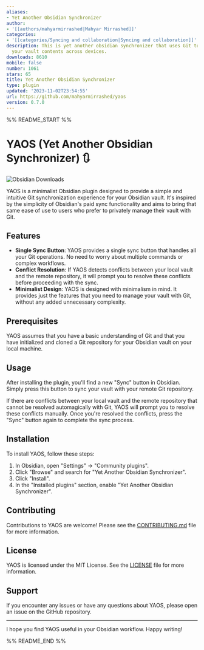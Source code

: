 ```yaml
---
aliases:
- Yet Another Obsidian Synchronizer
author:
- '[[authors/mahyarmirrashed|Mahyar Mirrashed]]'
categories:
- '[[categories/Syncing and collaboration|Syncing and collaboration]]'
description: This is yet another obsidian synchronizer that uses Git to synchronize
  your vault contents across devices.
downloads: 8610
mobile: false
number: 1061
stars: 65
title: Yet Another Obsidian Synchronizer
type: plugin
updated: '2023-11-02T23:54:55'
url: https://github.com/mahyarmirrashed/yaos
version: 0.7.0
---
```


%% README_START %%

# YAOS (Yet Another Obsidian Synchronizer) :arrows_clockwise:

![Obsidian Downloads](https://img.shields.io/badge/dynamic/json?logo=obsidian&color=%23483699&label=downloads&query=%24%5B%22yet-another-obsidian-synchronizer%22%5D.downloads&url=https%3A%2F%2Fraw.githubusercontent.com%2Fobsidianmd%2Fobsidian-releases%2Fmaster%2Fcommunity-plugin-stats.json)

YAOS is a minimalist Obsidian plugin designed to provide a simple and intuitive Git synchronization experience for your Obsidian vault. It's inspired by the simplicity of Obsidian's paid sync functionality and aims to bring that same ease of use to users who prefer to privately manage their vault with Git.

## Features

- **Single Sync Button**: YAOS provides a single sync button that handles all your Git operations. No need to worry about multiple commands or complex workflows.
- **Conflict Resolution**: If YAOS detects conflicts between your local vault and the remote repository, it will prompt you to resolve these conflicts before proceeding with the sync.
- **Minimalist Design**: YAOS is designed with minimalism in mind. It provides just the features that you need to manage your vault with Git, without any added unnecessary complexity.

## Prerequisites

YAOS assumes that you have a basic understanding of Git and that you have initialized and cloned a Git repository for your Obsidian vault on your local machine.

## Usage

After installing the plugin, you'll find a new "Sync" button in Obsidian. Simply press this button to sync your vault with your remote Git repository.

If there are conflicts between your local vault and the remote repository that cannot be resolved automagically with Git, YAOS will prompt you to resolve these conflicts manually. Once you're resolved the conflicts, press the "Sync" button again to complete the sync process.

## Installation

To install YAOS, follow these steps:

1. In Obsidian, open "Settings" &rarr; "Community plugins".
2. Click "Browse" and search for "Yet Another Obsidian Synchronizer".
3. Click "Install".
4. In the "Installed plugins" section, enable "Yet Another Obsidian Synchronizer".

## Contributing

Contributions to YAOS are welcome! Please see the [CONTRIBUTING.md](./CONTRIBUTING.md) file for more information.

## License

YAOS is licensed under the MIT License. See the [LICENSE](LICENSE) file for more information.

## Support

If you encounter any issues or have any questions about YAOS, please open an issue on the GitHub repository.

---

I hope you find YAOS useful in your Obsidian workflow. Happy writing!


%% README_END %%